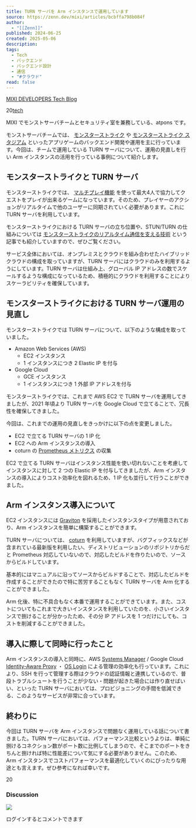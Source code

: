 ```yaml
---
title: TURN サーバを Arm インスタンスで運用しています
source: https://zenn.dev/mixi/articles/bcbffa798b084f
author:
  - "[[Zenn]]"
published: 2024-06-25
created: 2025-05-06
description: 
tags:
  - Tech
  - バックエンド
  - バックエンド設計
  - 通信
  - "#クラウド"
read: false
---
```

[MIXI DEVELOPERS Tech Blog](https://zenn.dev/p/mixi)

20[tech](https://zenn.dev/tech-or-idea)

MIXI でモンストサーバチームとセキュリティ室を兼務している、atpons です。

モンストサーバチームでは、 [モンスターストライク](https://www.monster-strike.com/) や [モンスターストライク スタジアム](https://www.stadium.monster-strike.com/) といったアプリゲームのバックエンド開発や運用を主に行っています。今回は、チームで運用している TURN サーバについて、運用の見直しを行い Arm インスタンスの活用を行っている事例について紹介します。

## モンスターストライクと TURN サーバ

モンスターストライクでは、 [マルチプレイ機能](https://www.monster-strike.com/connect/) を使って最大4人で協力してクエストをプレイが出来るゲームになっています。そのため、プレイヤーのアクションがリアルタイムで他のユーザーに同期されていく必要があります。これに TURN サーバを利用しています。

モンスターストライクにおける TURN サーバの立ち位置や、STUN/TURN の仕組みについては [モンスターストライクのリアルタイム通信を支える技術](https://logmi.jp/tech/articles/321751) という記事でも紹介していますので、ぜひご覧ください。

サービス全体においては、オンプレミスとクラウドを組み合わせたハイブリッドクラウドの構成を取っていますが、TURN サーバにはクラウドのみを利用するようにしています。TURN サーバは仕組み上、グローバル IP アドレスの数でスケールするような構成になっているため、積極的にクラウドを利用することによりスケーラビリティを確保しています。

## モンスターストライクにおける TURN サーバ運用の見直し

モンスターストライクでは TURN サーバについて、以下のような構成を取っていました。

- Amazon Web Services (AWS)
	- EC2 インスタンス
	- 1 インスタンスにつき 2 Elastic IP を付与
- Google Cloud
	- GCE インスタンス
	- 1 インスタンスにつき 1 外部 IP アドレスを付与

モンスターストライクでは、これまで AWS EC2 で TURN サーバを運用してきましたが、2021 年頃より TURN サーバを Google Cloud で立てることで、冗長性を確保してきました。

今回は、これまでの運用の見直しをきっかけに以下の点を変更しました。

- EC2 で立てる TURN サーバの 1 IP 化
- EC2 への Arm インスタンスの導入
- coturn の [Prometheus メトリクス](https://github.com/coturn/coturn/blob/master/docs/Prometheus.md) の収集

EC2 で立てる TURN サーバはインスタンス性能を使い切れないことを考慮してインスタンスに対して 2 つの Elastic IP を付与してきましたが、Arm インスタンスの導入によりコスト効率化を図れるため、1 IP 化も並行して行うことができました。

## Arm インスタンス導入について

EC2 インスタンスには [Graviton](https://aws.amazon.com/jp/ec2/graviton/) を採用したインスタンスタイプが用意されており、Arm インスタンスを簡単に構築することができます。

TURN サーバについては、 [coturn](https://github.com/coturn/coturn) を利用していますが、バグフィックスなどが含まれている最新版を利用したい、ディストリビューションのリポジトリからだと Prometheus 対応していないので、対応したビルドを作りたいので、ソースからビルドしています。

基本的にはマニュアルに沿ってソースからビルドすることで、対応したビルドを作成することができたので特に苦労することもなく TURN サーバを Arm 化することができました。

Arm 化後、特に不具合もなく本番で運用することができています。また、コストについてもこれまで大きいインスタンスを利用していたのを、小さいインスタンスで捌けることが分かったため、その分 IP アドレスを 1 つだけにしても、コストを削減することができました。

## 導入に際して同時に行ったこと

Arm インスタンスの導入と同時に、AWS [Systems Manager](https://docs.aws.amazon.com/ja_jp/systems-manager/latest/userguide/what-is-systems-manager.html) / Google Cloud [Identity-Aware Proxy](https://cloud.google.com/iap/docs/using-tcp-forwarding?hl=ja) ・ [OS Login](https://cloud.google.com/compute/docs/oslogin?hl=ja) による管理の効率化も行っています。これにより、SSH を行って管理する際はクラウドの認証情報と連携しているので、普段トラブルシュートを行うことが少ない・問題が起きた場合には作り直せばいい、といった TURN サーバにおいては、プロビジョニングの手間を低減できる、このようなサービスが非常に合っています。

## 終わりに

今回は TURN サーバを Arm インスタンスで問題なく運用している話について書きました。TURN サーバにおいては、パフォーマンス比較というよりは、単純に捌けるコネクション数がポート数に比例してしまうので、そこまでのポートをきちんと捌ければ特に性能差について気にする必要がありません。このため、 Arm インスタンスでコストパフォーマンスを最適化していくのにぴったりな用途とも言えます。ぜひ参考になれば幸いです。

20

### Discussion

![](https://static.zenn.studio/images/drawing/discussion.png)

ログインするとコメントできます